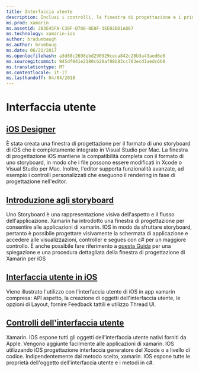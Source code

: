 ```yaml
---
title: Interfaccia utente
description: Inclusi i controlli, la finestra di progettazione e i principi di progettazione dell'esperienza utente generale copertura di esperienza utente (UX).
ms.prod: xamarin
ms.assetid: 2B3E45FA-C30F-D708-0E8F-3EE02BD1A867
ms.technology: xamarin-ios
author: bradumbaugh
ms.author: brumbaug
ms.date: 06/21/2017
ms.openlocfilehash: a3d88c2698ebd290929ceca842c28b3a43aed6e0
ms.sourcegitcommit: 945df041e2180cb20af08b83cc703ecd1aedc6b0
ms.translationtype: MT
ms.contentlocale: it-IT
ms.lasthandoff: 04/04/2018
---
```

# <a name="user-interface"></a>Interfaccia utente

## <a name="ios-designeriosuser-interfacedesignerindexmd"></a>[iOS Designer](~/ios/user-interface/designer/index.md)

È stata creata una finestra di progettazione per il formato di uno storyboard di iOS che è completamente integrato in Visual Studio per Mac. La finestra di progettazione iOS mantiene la compatibilità completa con il formato di uno storyboard, in modo che i file possono essere modificati in Xcode o Visual Studio per Mac. Inoltre, l'editor supporta funzionalità avanzate, ad esempio i controlli personalizzati che eseguono il rendering in fase di progettazione nell'editor.


## <a name="introduction-to-storyboardsiosuser-interfacestoryboardsindexmd"></a>[Introduzione agli storyboard](~/ios/user-interface/storyboards/index.md)

Uno Storyboard è una rappresentazione visiva dell'aspetto e il flusso dell'applicazione. Xamarin ha introdotto una finestra di progettazione per consentire alle applicazioni di xamarin. IOS in modo da sfruttare storyboard, pertanto è possibile progettare visivamente la schermata di applicazione e accedere alle visualizzazioni, controller e segues con c# per un maggiore controllo. È anche possibile fare riferimento a [questa Guida](~/ios/user-interface/designer/introduction.md) per una spiegazione e una procedura dettagliata della finestra di progettazione di Xamarin per iOS

## <a name="user-interface-in-iosiosuser-interfaceios-uiindexmd"></a>[Interfaccia utente in iOS](~/ios/user-interface/ios-ui/index.md)

Viene illustrato l'utilizzo con l'interfaccia utente di iOS in app xamarin compresa: API aspetto, la creazione di oggetti dell'interfaccia utente, le opzioni di Layout, fornire Feedback tattili e utilizzo Thread UI.

## <a name="user-interface-controlsiosuser-interfacecontrolsindexmd"></a>[Controlli dell'interfaccia utente](~/ios/user-interface/controls/index.md)

Xamarin. IOS espone tutti gli oggetti dell'interfaccia utente nativi forniti da Apple. Vengono aggiunte facilmente alle applicazioni di xamarin. IOS utilizzando iOS progettazione interfaccia generatore del Xcode o a livello di codice. Indipendentemente dal metodo scelto, xamarin. IOS espone tutte le proprietà dell'oggetto dell'interfaccia utente e i metodi in c#.



